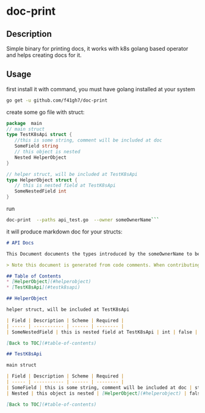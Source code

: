# doc-print

## Description

 Simple binary for printing docs, it works with k8s golang based operator and helps creating docs for it.
 

## Usage


first install it with command, you must have golang installed at your system
```bash
go get -u github.com/f41gh7/doc-print
```

 create some go file with struct:
 
 ```go
package  main
// main struct
type TestK8sApi struct {
	//this is some string, comment will be included at doc
	SomeField string
	// this object is nested
	Nested HelperObject
}

// helper struct, will be included at TestK8sApi
type HelperObject struct {
	// this is nested field at TestK8sApi
	SomeNestedField int
}
```

run 
```bash
doc-print  --paths api_test.go  --owner someOwnerName```
```

it will produce markdown doc for your structs:
```markdown
# API Docs

This Document documents the types introduced by the someOwnerName to be consumed by users.

> Note this document is generated from code comments. When contributing a change to this document please do so by changing the code comments.

## Table of Contents
* [HelperObject](#helperobject)
* [TestK8sApi](#testk8sapi)

## HelperObject

helper struct, will be included at TestK8sApi

| Field | Description | Scheme | Required |
| ----- | ----------- | ------ | -------- |
| SomeNestedField | this is nested field at TestK8sApi | int | false |

[Back to TOC](#table-of-contents)

## TestK8sApi

main struct

| Field | Description | Scheme | Required |
| ----- | ----------- | ------ | -------- |
| SomeField | this is some string, comment will be included at doc | string | false |
| Nested | this object is nested | [HelperObject](#helperobject) | false |

[Back to TOC](#table-of-contents)

```